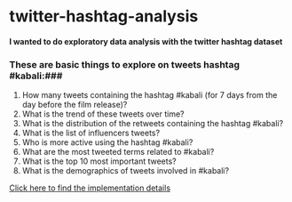 # twitter-hashtag-analysis
#### I wanted to do exploratory data analysis with the twitter hashtag dataset ####

### These are basic things to explore on tweets hashtag #kabali:###

1. How many tweets containing the hashtag #kabali (for 7 days from the day before the film release)?
2. What is the trend of these tweets over time?
3. What is the distribution of the retweets containing the hashtag #kabali?
4. What is the list of influencers tweets?
5. Who is more active using the hashtag #kabali?
6. What are the most tweeted terms related to #kabali?
7. What is the top 10 most important tweets?
8. What is the demographics of tweets involved in #kabali?

[Click here to find the implementation details](https://github.com/dmanojbabu/twitter-hashtag-analysis/blob/master/kabali-hastag-analytics.ipynb)


[](https://raw.githubusercontent.com/dmanojbabu/twitter-hashtag-analysis/master/kabali_word_mask.png)

